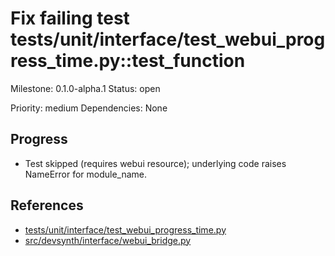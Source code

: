 # Fix failing test tests/unit/interface/test_webui_progress_time.py::test_function
Milestone: 0.1.0-alpha.1
Status: open

Priority: medium
Dependencies: None

## Progress
- Test skipped (requires webui resource); underlying code raises NameError for module_name.

## References
- [tests/unit/interface/test_webui_progress_time.py](../tests/unit/interface/test_webui_progress_time.py)
- [src/devsynth/interface/webui_bridge.py](../src/devsynth/interface/webui_bridge.py)
